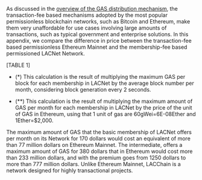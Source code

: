 As discussed in the [overview of the GAS distribution mechanism](https://github.com/lacchain/gas-management/blob/master/overview/OVERVIEW.MD), the transaction-fee based mechanisms adopted by the most popular permissionless blockchain networks, such as Bitcoin and Ethereum, make them very unaffordable for use cases involving large amounts of transactions, such as typical government and enterprise solutions. In this appendix, we compare the difference in price between the transaction-fee based permissionless Ethereum Mainnet and the membership-fee based permissioned LACNet Network.

[TABLE 1]

* (*) This calculation is the result of multiplying the maximum GAS per block for each membership in LACNet by the average block number per month, considering block generation every 2 seconds.

* (**) This calculation is the result of multiplying the maximum amount of GAS per month for each membership in LACNet by the price of the unit of GAS in Ethereum, using that 1 unit of gas are 60gWei=6E-08Ether and 1Ether=$2,000.

The maximum amount of GAS that the basic membership of LACNet offers per month on its Network for 170 dollars would cost an equivalent of more than 77 million dollars on Ethereum Mainnet. The intermediate, offers a maximum amount of GAS for 380 dollars that in Ethereum would cost more than 233 million dollars, and with the premium goes from 1250 dollars to more than 777 million dollars. Unlike Ethereum Mainnet, LACChain is a network designed for highly transactional projects.
